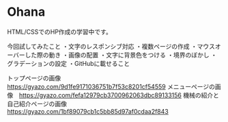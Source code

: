 # Ohana
 
HTML/CSSでのHP作成の学習中です。

今回試してみたこと
・文字のレスポンシブ対応
・複数ページの作成
・マウスオーバーした際の動き
・画像の配置
・文字に背景色をつける
・境界のぼかし
・グラデーションの設定
・GitHubに載せること

トップページの画像　　https://gyazo.com/9d1fe9171036751b7f53c8201cf54559
メニューページの画像　https://gyazo.com/fefa12979cb3700962063dbc89133156
機械の紹介と自己紹介ページの画像　https://gyazo.com/1bf89079cb1c5bb85d97af0cdaa2f843

